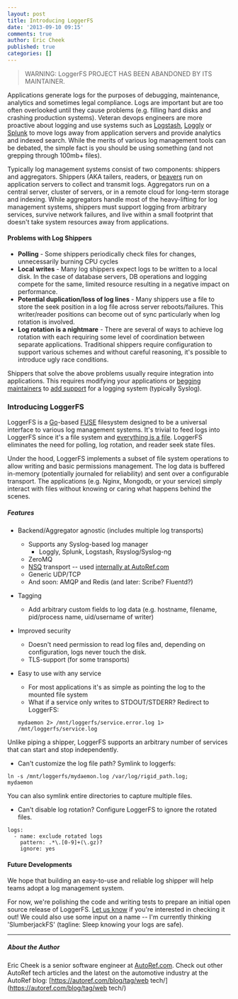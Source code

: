 ```yaml
---
layout: post
title: Introducing LoggerFS
date: '2013-09-10 09:15'
comments: true
author: Eric Cheek
published: true
categories: []
---
```

> WARNING: LoggerFS PROJECT HAS BEEN ABANDONED BY ITS MAINTAINER.

Applications generate logs for the purposes of debugging, maintenance, analytics and sometimes legal compliance. Logs are important but are too often overlooked until they cause problems (e.g. filling hard disks and crashing production systems). Veteran devops engineers are more proactive about logging and use systems such as [Logstash](http://logstash.net/), [Loggly](http://loggly.com/) or [Splunk](http://www.splunk.com/) to move logs away from application servers and provide analytics and indexed search. While the merits of various log management tools can be debated, the simple fact is you should be using something (and not grepping through 100mb+ files).

<!-- more -->

Typically log management systems consist of two components: shippers and aggregators. Shippers (AKA tailers, readers, or [beavers](http://beaver.readthedocs.org/) run on application servers to collect and transmit logs. Aggregators run on a central server, cluster of servers, or in a remote cloud for long-term storage and indexing. While aggregators handle most of the heavy-lifting for log management systems, shippers must support logging from arbitrary services, survive network failures, and live within a small footprint that doesn't take system resources away from applications.

#### Problems with Log Shippers
* **Polling** -  Some shippers periodically check files for changes, unnecessarily burning CPU cycles
* **Local writes** -  Many log shippers expect logs to be written to a local disk. In the case of database servers, DB operations and logging compete for the same, limited resource resulting in a negative impact on performance. 
* **Potential duplication/loss of log lines** -  Many shippers use a file to store the seek position in a log file across server reboots/failures. This writer/reader positions can become out of sync particularly when log rotation is involved.
* **Log rotation is a nightmare** - There are several of ways to achieve log rotation with each requiring some level of coordination between separate applications. Traditional shippers require configuration to support various schemes and without careful reasoning, it's possible to introduce ugly race conditions.

Shippers that solve the above problems usually require integration into applications. This requires modifying your applications or [begging](https://jira.mongodb.org/browse/SERVER-2957) [maintainers](http://forum.nginx.org/read.php?2,225811,225811) to [add support](http://mail-archives.apache.org/mod_mbox/couchdb-dev/201004.mbox/%3C1864489532.633161270122867302.JavaMail.jira@brutus.apache.org%3E) for a logging system (typically Syslog).


### Introducing LoggerFS
LoggerFS is a [Go](http://golang.org/)-based [FUSE](http://fuse.sourceforge.net/) filesystem designed to be a universal interface to various log management systems. It's trivial to feed logs into LoggerFS since it's a file system and [everything is a file](http://en.wikipedia.org/wiki/Everything_is_a_file). LoggerFS eliminates the need for polling, log rotation, and reader seek state files.

Under the hood, LoggerFS implements a subset of file system operations to allow writing and basic permissions management. The log data is buffered in-memory (potentially journaled for reliability) and sent over a configurable transport. The applications (e.g. Nginx, Mongodb, or your service) simply interact with files without knowing or caring what happens behind the scenes.

##### Features

* Backend/Aggregator agnostic (includes multiple log transports)
   * Supports any Syslog-based log manager
      * Loggly, Splunk, Logstash, Rsyslog/Syslog-ng
   * ZeroMQ
   * [NSQ](https://github.com/bitly/nsq) transport -- used [internally at AutoRef.com](https://autoref.com/blog/tag/web%20tech/)
   * Generic UDP/TCP
   * And soon: AMQP and Redis (and later: Scribe? Fluentd?)
* Tagging
   * Add arbitrary custom fields to log data (e.g. hostname, filename, pid/process name, uid/username of writer)
* Improved security
   * Doesn't need permission to read log files and, depending on configuration, logs never touch the disk.
   * TLS-support (for some transports)
* Easy to use with any service
   * For most applications it's as simple as pointing the log to the mounted file system
   * What if a service only writes to STDOUT/STDERR? Redirect to LoggerFS: 

   ```
   mydaemon 2> /mnt/loggerfs/service.error.log 1> /mnt/loggerfs/service.log
   ```
   
Unlike piping a shipper, LoggerFS supports an arbitrary number of services that can start and stop independently.
   
   * Can't customize the log file path? Symlink to loggerfs: 
   
   ```
   ln -s /mnt/loggerfs/mydaemon.log /var/log/rigid_path.log;
   mydaemon
   ```

You can also symlink entire directories to capture multiple files.

* Can't disable log rotation? Configure LoggerFS to ignore the rotated files.

```
logs:
  - name: exclude rotated logs
    pattern: .*\.[0-9]+(\.gz)?
    ignore: yes
```

#### Future Developments

We hope that building an easy-to-use and reliable log shipper will help teams adopt a log management system.

For now, we're polishing the code and writing tests to prepare an initial open source release of LoggerFS. [Let us know](https://twitter.com/autoref) if you're interested in checking it out! We could also use some input on a name -- I'm currently thinking 'SlumberjackFS' (tagline: Sleep knowing your logs are safe).

---
##### About the Author
Eric Cheek is a senior software engineer at [AutoRef.com](https://autoref.com). Check out other AutoRef tech articles and the latest on the automotive industry at the AutoRef blog: [https://autoref.com/blog/tag/web tech/](https://autoref.com/blog/tag/web tech/)
